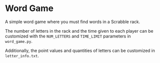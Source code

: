 # Word Game

A simple word game where you must find words in a Scrabble rack.

The number of letters in the rack and the time
given to each player can be customized with the `NUM_LETTERS` and `TIME_LIMIT`
parameters in `word_game.py`.

Additionally, the point values and quantities of letters can be customized in `letter_info.txt`.